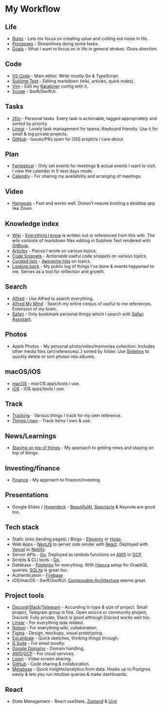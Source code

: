 # My Workflow

## Life

- [Rules](../focusing/rules.md) - Lets me focus on creating value and cutting out noise in life.
- [Processes](../focusing/processes.md) - Streamlines doing some tasks.
- [Goals](../focusing/goals.md) - What I want to focus on in life in general strokes. Gives direction.

## Code

- [VS Code](../text-editors/vs-code/vs-code.md) - Main editor. Write mostly Go & TypeScript.
- [Sublime Text](../text-editors/sublime-text/sublime-text.md) - Editing markdown (wiki, articles, quick notes).
- [Vim](../text-editors/vim/vim.md) - Edit my [Karabiner](../macOS/apps/karabiner/karabiner.md) config with it.
- [Xcode](../macOS/apps/xcode/xcode.md) - Swift/SwiftUI.

## Tasks

- [2Do](../macOS/apps/2do.md) - Personal tasks. Every task is actionable, tagged appropriately and sorted by priority.
- [Linear](https://linear.app/) - Lovely task management for teams. Keyboard friendly. Use it for small & big private projects.
- [GitHub](../open-source/github/github.md) - Issues/PRs open for OSS projects I care about.

## Plan

- [Fantastical](../macOS/apps/fantastical.md) - Only set events for meetings & actual events I want to visit. I view the calendar in 5 next days mode.
- [Calendly](https://calendly.com/) - For sharing my availability and arranging of meetings.

## Video

- [Hangouts](https://hangouts.google.com) - Fast and works well. Doesn't require booting a desktop app like Zoom.

## Knowledge index

- [Wiki](../readme.md) - [Everything I know](everything-I-know.md) is written out or referenced from this wiki. The wiki consists of markdown files editing in Sublime Text rendered with [GitBook](https://www.gitbook.com).
- [Articles](my-articles.md) - Pieces I wrote on various topics.
- [Code Snippets](https://code.nikitavoloboev.xyz) - Actionable useful code snippets on various topics.
- [Curated lists](https://github.com/learn-anything/curated-lists) - [Awesome lists](https://github.com/sindresorhus/awesome) on topics.
- [Looking back](../looking-back/looking-back.md) - My public log of things I've done & events happened to me. Serves as a tool for reflection and growth.

## Search

- [Alfred](../macOS/apps/alfred/alfred.md) - Use Alfred to search everything.
- [Alfred My Mind](https://github.com/nikitavoloboev/alfred-my-mind) - Search my entire corpus of useful to me references. Extension of my brain.
- [Safari](../web/browsers/safari.md) - Only bookmark personal things which I search with [Safari Assistant](https://github.com/deanishe/alfred-safari-assistant).

## Photos

- Apple Photos - My personal photo/video/memories collection. Includes other media files (art/references/..) sorted by folder. Use [Slidebox](http://slidebox.co/) to quickly delete or sort photos into albums.

## macOS/iOS

- [macOS](https://github.com/nikitavoloboev/my-mac-os) - macOS apps/tools I use.
- [iOS](https://github.com/nikitavoloboev/my-ios) - iOS apps/tools I use.

## Track

- [Tracking](tracking.md) - Various things I track for my own reference.
- [Things I own](things.md) - Track items I own & use.

## News/Learnings

- [Staying on top of things](../research/staying-on-top-of-things.md) - My approach to getting news and staying on top of things.

## Investing/finance

- [Finance](../economy/finance.md) - My approach to finance/investing.

## Presentations

- Google Slides / [Hyperdeck](https://hyperdeck.io/) - [BeautifulAI](https://www.beautiful.ai), [Spectacle](https://formidable.com/open-source/spectacle/) & Keynote are good too.

## Tech stack

- Static sites (landing pages) / Blogs - [Eleventy](https://github.com/11ty/eleventy) or [Hugo](https://github.com/gohugoio/hugo).
- Web Apps - [NextJS](https://nextjs.org/) to server side render with [React](https://github.com/facebook/react). Deployed with [Vercel](https://vercel.com/learn-anything) or [Netlify](https://www.netlify.com).
- Server APIs - [Go](https://golang.org/). Deployed as lambda functions on [AWS](https://aws.amazon.com/lambda/) or [GCP](https://cloud.google.com/functions).
- Scripts & CLI tools - [Go](https://golang.org/).
- Database - [Postgres](https://www.postgresql.org) for everything. With [Hasura](https://hasura.io) setup for GraphQL queries. [SQLite](https://www.sqlite.org) is great too.
- Authentication - [Firebase](https://firebase.google.com/docs/auth)
- iOS/macOS - Swift/SwiftUI. [Composable Architecture](https://github.com/pointfreeco/swift-composable-architecture) seems great.

## Project tools

- [Discord](../tools/discord.md)/[Slack](../tools/slack.md)/[Telegram](../tools/telegram.md) - According to type & size of project. Small project, Telegram group is fine. Open source or community project, Discord. Fully private, Slack is good although Discord works well too.
- [Linear](https://linear.app/) - For everything task related.
- [Notion](../tools/notion.md) - For everything wiki, collaboration.
- [Figma](../design/figma/figma.md) - Design, mockups, visual prototyping.
- [Excalidraw](https://excalidraw.com/) - Quick sketches, thinking things through.
- [G Suite](https://gsuite.google.com) - For email mostly.
- [Google Domains](https://domains.google) - Domain handling.
- [AWS](../cloud-computing/aws/aws.md)/[GCP](https://cloud.google.com) - For cloud services.
- [Loom](https://www.loom.com/) - Video screen sharing.
- [GitHub](https://github.com) - Code sharing & collaboration.
- [Metabase](https://www.metabase.com/) - Quick insights/analytics from data. Hooks up to Postgres easily & lets you run intuitive queries & make dashboards.

## React

- State Management - React useState, [Zustand](https://github.com/react-spring/zustand) & [Urql](https://github.com/FormidableLabs/urql)
